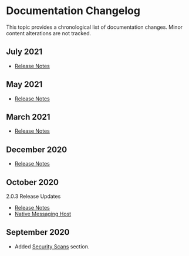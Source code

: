 [title]: # (Changelog)
[tags]: # (doc changes)
[priority]: # (40000)

# Documentation Changelog

This topic provides a chronological list of documentation changes. Minor content alterations are not tracked.

## July 2021

* [Release Notes](../release-notes/3.0.0.md)

## May 2021

* [Release Notes](../release-notes/2.0.6.md)

## March 2021

* [Release Notes](../release-notes/2.0.5.md)

## December 2020

* [Release Notes](../release-notes/2.0.4.md)

## October 2020

2.0.3 Release Updates

* [Release Notes](../release-notes/2.0.3.md)
* [Native Messaging Host](../getting-started/native.md)

## September 2020

* Added [Security Scans](../security-scans/index.md) section.
